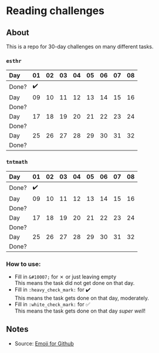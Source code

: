 # Reading challenges

## About
This is a repo for 30-day challenges on many different tasks.

### `esthr`

Day           | 01                 | 02                  |  03               |  04               |  05               |  06               |  07               |  08               |
:------------ | :-------------     | :-------------------| :-----------------| :-----------------| :-----------------| :-----------------| :-----------------| :-----------------|
Done?         | :heavy_check_mark: |                     |                   |                   |                   |                   |                   |                   |
Day           | 09                 | 10                  |  11               |  12               |  13               |  14               |  15               |  16               |
Done?         |                    |                     |                   |                   |                   |                   |                   |                   |
Day           | 17                 | 18                  |  19               |  20               |  21               |  22               |  23               |  24               |
Done?         |                    |                     |                   |                   |                   |                   |                   |                   |
Day           | 25                 | 26                  |  27               |  28               |  29               |  30               |  31               |  32               |
Done?         |                    |                     |                   |                   |                   |                   |                   |                   |

### `tntmath`

Day           | 01                 | 02                  |  03               |  04               |  05               |  06               |  07               |  08               |
:------------ | :-------------     | :-------------------| :-----------------| :-----------------| :-----------------| :-----------------| :-----------------| :-----------------|
Done?         | :heavy_check_mark: |                     |                   |                   |                   |                   |                   |                   |
Day           | 09                 | 10                  |  11               |  12               |  13               |  14               |  15               |  16               |
Done?         |                    |                     |                   |                   |                   |                   |                   |                   |
Day           | 17                 | 18                  |  19               |  20               |  21               |  22               |  23               |  24               |
Done?         |                    |                     |                   |                   |                   |                   |                   |                   |
Day           | 25                 | 26                  |  27               |  28               |  29               |  30               |  31               |  32               |
Done?         |                    |                     |                   |                   |                   |                   |                   |                   |


### How to use:
- Fill in `&#10007;` for &#10007; or just leaving empty <br>
  This means the task did not get done on that day.
- Fill in `:heavy_check_mark:` for :heavy_check_mark: <br>
  This means the task gets done on that day, moderately.
- Fill in `:white_check_mark:` for :white_check_mark:<br>
  This means the task gets done on that day _super well_!


## Notes
- Source: [Emoji for Github](https://gist.github.com/rxaviers/7360908)
